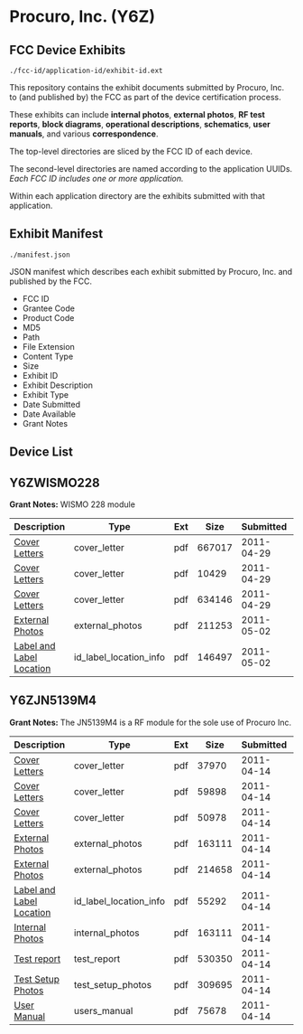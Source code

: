 # Procuro, Inc. (Y6Z)
## FCC Device Exhibits

```
./fcc-id/application-id/exhibit-id.ext
```

This repository contains the exhibit documents submitted by Procuro, Inc. to (and published by) the FCC as part of the device certification process.

These exhibits can include **internal photos**, **external photos**, **RF test reports**, **block diagrams**, **operational descriptions**, **schematics**, **user manuals**, and various **correspondence**.

The top-level directories are sliced by the FCC ID of each device.

The second-level directories are named according to the application UUIDs. *Each FCC ID includes one or more application.*

Within each application directory are the exhibits submitted with that application. 

## Exhibit Manifest

```
./manifest.json
```

JSON manifest which describes each exhibit submitted by Procuro, Inc. and published by the FCC.

- FCC ID
- Grantee Code
- Product Code
- MD5
- Path
- File Extension
- Content Type
- Size
- Exhibit ID
- Exhibit Description
- Exhibit Type
- Date Submitted
- Date Available
- Grant Notes

## Device List
## Y6ZWISMO228
**Grant Notes:** WISMO 228 module

| Description | Type | Ext | Size | Submitted | Available |
| ----------- | ---- | --- | ---- | --------- | --------- |
| [Cover Letters](Y6ZWISMO228/e69b0dc6ef32f05336f81961b9edfe61/1457160.pdf) | cover_letter | pdf | 667017 | 2011-04-29 | 2011-05-02 |
| [Cover Letters](Y6ZWISMO228/e69b0dc6ef32f05336f81961b9edfe61/1457161.pdf) | cover_letter | pdf | 10429 | 2011-04-29 | 2011-05-02 |
| [Cover Letters](Y6ZWISMO228/e69b0dc6ef32f05336f81961b9edfe61/1457162.pdf) | cover_letter | pdf | 634146 | 2011-04-29 | 2011-05-02 |
| [External Photos](Y6ZWISMO228/e69b0dc6ef32f05336f81961b9edfe61/1457844.pdf) | external_photos | pdf | 211253 | 2011-05-02 | 2011-05-02 |
| [Label and Label Location](Y6ZWISMO228/e69b0dc6ef32f05336f81961b9edfe61/1457845.pdf) | id_label_location_info | pdf | 146497 | 2011-05-02 | 2011-05-02 |
## Y6ZJN5139M4
**Grant Notes:** The JN5139M4 is a RF module for the sole use of Procuro Inc.

| Description | Type | Ext | Size | Submitted | Available |
| ----------- | ---- | --- | ---- | --------- | --------- |
| [Cover Letters](Y6ZJN5139M4/00f81c0eb07485c74568f9a64d7a03b4/1448450.pdf) | cover_letter | pdf | 37970 | 2011-04-14 | 2011-04-14 |
| [Cover Letters](Y6ZJN5139M4/00f81c0eb07485c74568f9a64d7a03b4/1448451.pdf) | cover_letter | pdf | 59898 | 2011-04-14 | 2011-04-14 |
| [Cover Letters](Y6ZJN5139M4/00f81c0eb07485c74568f9a64d7a03b4/1448452.pdf) | cover_letter | pdf | 50978 | 2011-04-14 | 2011-04-14 |
| [External Photos](Y6ZJN5139M4/00f81c0eb07485c74568f9a64d7a03b4/1448453.pdf) | external_photos | pdf | 163111 | 2011-04-14 | 2011-04-14 |
| [External Photos](Y6ZJN5139M4/00f81c0eb07485c74568f9a64d7a03b4/1448454.pdf) | external_photos | pdf | 214658 | 2011-04-14 | 2011-04-14 |
| [Label and Label Location](Y6ZJN5139M4/00f81c0eb07485c74568f9a64d7a03b4/1448455.pdf) | id_label_location_info | pdf | 55292 | 2011-04-14 | 2011-04-14 |
| [Internal Photos](Y6ZJN5139M4/00f81c0eb07485c74568f9a64d7a03b4/1448453.pdf) | internal_photos | pdf | 163111 | 2011-04-14 | 2011-04-14 |
| [Test report](Y6ZJN5139M4/00f81c0eb07485c74568f9a64d7a03b4/1448461.pdf) | test_report | pdf | 530350 | 2011-04-14 | 2011-04-14 |
| [Test Setup Photos](Y6ZJN5139M4/00f81c0eb07485c74568f9a64d7a03b4/1448462.pdf) | test_setup_photos | pdf | 309695 | 2011-04-14 | 2011-04-14 |
| [User Manual](Y6ZJN5139M4/00f81c0eb07485c74568f9a64d7a03b4/1448463.pdf) | users_manual | pdf | 75678 | 2011-04-14 | 2011-04-14 |
